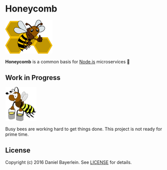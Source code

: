 # Honeycomb

<img src="./logo.svg" width="150">

**Honeycomb** is a common basis for [Node.js](https://nodejs.org) microservices 🐝

## Work in Progress

<img src="./work_in_progress.gif" width="100">

Busy bees are working hard to get things done. This project is not ready for prime time.

## License

Copyright (c) 2016 Daniel Bayerlein. See [LICENSE](./LICENSE.md) for details.
